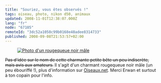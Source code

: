 ```yaml
---
title: "Souriez, vous êtes observés !"
tags: oiseau, photo, nikon d50, animaux
updated: 2008-11-01T12:38:07.000Z
lang: "fr"
node: "67105"
remoteId: "3dc52a1058c99b0168e48adee8314733"
published: 2008-09-08T21:53:57+02:00
---
```

<figure class="object-center"><a href="/images/photo-d-un-rougequeue-noir-male.jpg"><img src="/images/660x/photo-d-un-rougequeue-noir-male.jpg" alt="Photo d'un rougequeue noir mâle">
</a></figure>


<strike>Pas d'idée sur le nom de cette charmante petite bête un peu indiscrète, mais avis aux amateurs.</strike>
 Il s'agit d'un charmant rougequeue noir mâle (un peu ébouriffé !), plus d'information sur [Oiseaux.net](http://www.oiseaux.net/oiseaux/rougequeue.noir.html). Merci Erwan et surtout à ton copain pour l'info.

